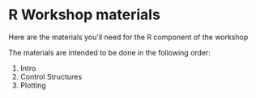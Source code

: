 # R Workshop materials

Here are the materials you'll need for the R component of the workshop

The materials are intended to be done in the following order:

1. Intro
2. Control Structures
3. Plotting
